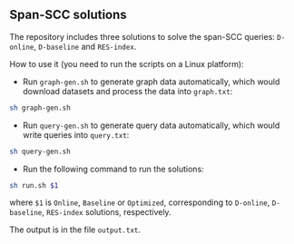 ## Span-SCC solutions

The repository includes three solutions to solve the span-SCC queries: ``D-online``, ``D-baseline`` and ``RES-index``.

How to use it (you need to run the scripts on a Linux platform):

- Run ``graph-gen.sh`` to generate graph data automatically, which would download datasets and process the data into ``graph.txt``:

```sh
sh graph-gen.sh
```

- Run ``query-gen.sh`` to generate query data automatically, which would write queries into ``query.txt``:

```sh
sh query-gen.sh
```

- Run the following command to run the solutions:

```sh
sh run.sh $1
```

where ``$1`` is ``Online``, ``Baseline`` or ``Optimized``, corresponding to ``D-online``, ``D-baseline``, ``RES-index`` solutions, respectively.

The output is in the file ``output.txt``.